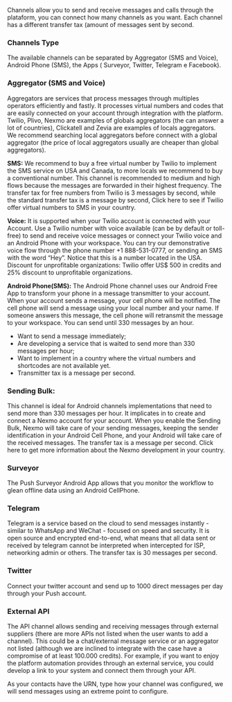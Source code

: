 <div class="align-justify">

Channels allow you to send and receive messages and calls through the plataform, you can connect how many channels as you want. Each channel has a different transfer tax (amount of messages sent by second.

### Channels Type
<p>The available channels can be separated by Aggregator (SMS and Voice), Android Phone (SMS), the Apps ( Surveyor, Twitter, Telegram e Facebook).  

### Aggregator (SMS and Voice)
 <p>Aggregators are services that process messages through multiples operators efficiently and fastly. It processes virtual numbers and codes that are easily connected on your account through integration with the platform. Twilio, Plivo, Nexmo are examples of globals aggregators (the can answer a lot of countries), Clickatell and Zevia are examples of locals aggregators. We recommend searching local aggregators before connect with a global aggregator (the price of local aggregators usually are cheaper than global aggregators).</p>

**SMS:** We recommend to buy a free virtual number by Twilio to implement the SMS service on USA and Canada, to more locals we recommend to buy a conventional number. This channel is recommended to medium and high flows because the messages are forwarded in their highest frequency. The transfer tax for free numbers from Twilio is 3 messages by second, while the standard transfer tax is a message by second, Click here to see if Twilio offer virtual numbers to SMS in your country.

**Voice:** It is supported when your Twilio account is connected with your Account. Use a Twilio number with voice available (can be by default or toll-free) to send and receive voice messages or connect your Twilio voice and an Android Phone with your workspace.
You can try our demonstrative voice flow through the phone number +1 888-531-0777, or sending an SMS with the word “Hey”. Notice that this is a number located in the USA. 
Discount for unprofitable organizations: Twilio offer US$ 500 in credits and 25% discount to unprofitable organizations.

**Android Phone(SMS):** The Android Phone channel uses our Android Free App to transform your phone in a message transmitter to your account. When your account sends a message, your cell phone will be notified. The cell phone will send a message using your local number and your name. If someone answers this message, the cell phone will retransmit the message to your workspace. You can send until 330 messages by an hour. 

- Want to send a message immediately;
- Are developing a service that is waited to send more than 330 messages per hour;
- Want to implement in a country where the virtual numbers and shortcodes are not available yet.
- Transmitter tax is a message per second.

### Sending Bulk:
This channel is ideal for Android channels implementations that need to send more than 330 messages per hour. It implicates in to create and connect a Nexmo account for your account. When you enable the Sending Bulk, Nexmo will take care of your sending messages, keeping the sender identification in your Android Cell Phone, and your Android will take care of the received messages. The transfer tax is a message per second. Click here to get more information about the Nexmo development in your country.

### Surveyor
The Push Surveyor Android App allows that you monitor the workflow to glean offline data using an Android CellPhone.

### Telegram

Telegram is a service based on the cloud to send messages instantly - similar to WhatsApp and WeChat - focused on speed and security. It is open source and encrypted end-to-end, what means that all data sent or received by telegram cannot be interpreted when intercepted for ISP, networking admin or others. The transfer tax is 30 messages per second.

### Twitter

Connect your twitter account and send up to 1000 direct messages per day through your Push account.

### External API

The API channel allows sending and receiving messages through external suppliers (there are more APIs not listed when the user wants to add a channel). This could be a chat/external message service or an aggregator not listed (although we are inclined to integrate with the case have a compromise of at least 100.000 credits). 
For example, if you want to enjoy the platform automation provides through an external service, you could develop a link to your system and connect them through your API. 

As your contacts have the URN, type how your channel was configured, we will send messages using an extreme point to configure.

</div>